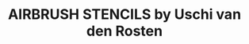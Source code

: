 ---
layout: product
title: "AIRBRUSH STENCILS by Uschi van den Rosten"
price: "2200" 
desc: "Šablon za bojenje"
img_path: "/assets/img/A.MIG-8035.webp"
brand: "AMMO"
available: false
special_offer: false
new: false
soon: false
cat: "070000"
subcat: "070100"
subsubcat: "070105"
sifra: "A.MIG-8035"
popular: false
spec: false
---